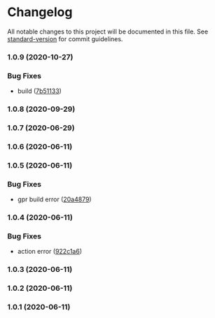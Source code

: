 # Changelog

All notable changes to this project will be documented in this file. See [standard-version](https://github.com/conventional-changelog/standard-version) for commit guidelines.

### 1.0.9 (2020-10-27)


### Bug Fixes

* build ([7b51133](https://github.com/daichangxin/verdaccio-aliyunoss-storage/commit/7b5113366d06e0a0596dfd28e20da2d737c81f85))

### 1.0.8 (2020-09-29)

### 1.0.7 (2020-06-29)

### 1.0.6 (2020-06-11)

### 1.0.5 (2020-06-11)


### Bug Fixes

* gpr build error ([20a4879](https://github.com/daichangxin/verdaccio-aliyunoss-storage/commit/20a48799568dcf37333f4816ac2dc2650a0a523a))

### 1.0.4 (2020-06-11)


### Bug Fixes

* action error ([922c1a6](https://github.com/daichangxin/verdaccio-aliyunoss-storage/commit/922c1a6ef16da4a0aef78a680aa0740c3f9984ef))

### 1.0.3 (2020-06-11)

### 1.0.2 (2020-06-11)

### 1.0.1 (2020-06-11)
